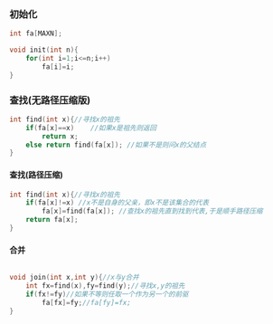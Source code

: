 
### 初始化

```cpp
int fa[MAXN];

void init(int n){
    for(int i=1;i<=n;i++)
        fa[i]=i;
}
```


### 查找(无路径压缩版)

```cpp
int find(int x){//寻找x的祖先
    if(fa[x]==x)    //如果x是祖先则返回
        return x;
    else return find(fa[x]); //如果不是则问x的父结点
}

```

#### 查找(路径压缩)

```cpp
int find(int x){//寻找x的祖先
    if(fa[x]!=x) //x不是自身的父亲，即x不是该集合的代表
        fa[x]=find(fa[x]); //查找x的祖先直到找到代表,于是顺手路径压缩
    return fa[x];
}
```

#### 合并

```cpp

void join(int x,int y){//x与y合并
    int fx=find(x),fy=find(y);//寻找x,y的祖先
    if(fx!=fy)//如果不等则任取一个作为另一个的前驱
        fa[fx]=fy;//fa[fy]=fx;
}

```
